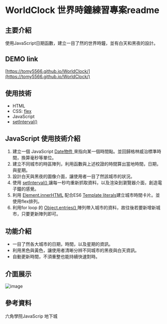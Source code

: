 # WorldClock 世界時鐘練習專案readme

## 主要介紹
使用JavaScript日期函數，建立一目了然的世界時鐘，並有白天和黑夜的設計。

## DEMO link
[https://tomy5566.github.io/WorldClock/](https://tomy5566.github.io/WorldClock/)

## 使用技術
- HTML
- CSS: [flex](https://developer.mozilla.org/zh-CN/docs/Web/CSS/flex)
- JavaScript
- [setInterval() ](https://developer.mozilla.org/en-US/docs/Web/API/setInterval)

## JavaScript 使用技術介紹

1. 建立一個 JavaScript  [Date物件 ](https://developer.mozilla.org/zh-TW/docs/Web/JavaScript/Reference/Global_Objects/Date) 來指向某一個時間點。並回歸格林威治標準時間，換算毫秒等單位。
2. 建立不同城市的時區陣列，利用函數與上述校證的時間算出當地時間，日期，與星期。
3. 設計白天與黑夜的圖像介面，讓使用者一目了然該城市的狀況。
4. 使用  [setInterval() ](https://developer.mozilla.org/en-US/docs/Web/API/setInterval)讓每一秒均重新抓取資料，以及渲染到瀏覽器介面，創造電子鐘的感覺。
5. 利用 [Element.innerHTML](https://developer.mozilla.org/zh-TW/docs/Web/API/Element/innerHTML) 配合ES6  [Template literals](https://developer.mozilla.org/en-US/docs/Web/JavaScript/Reference/Template_literals)建立城市時間卡片。並使用flex排列。
6. 利用for loop 的 [Object.entries() ](https://developer.mozilla.org/zh-CN/docs/Web/JavaScript/Reference/Global_Objects/Object/entries) 陣列帶入城市的資料，故往後若要新增新城市，只要更新陣列即可。

## 功能介紹
- 一目了然各大城市的日期，時間，以及星期的資訊。
- 利用黑色與黃色，讓使用者清晰分辨不同城市的黑夜與白天資訊。
- 自動更新時間，不須重整也能持續快速對時。

## 介面展示
![image]([https://github.com/tomy5566/WorldClock/blob/main/DEMO_SEC_GIF.gif])


## 參考資料
六角學院JavaScrip 地下城 
